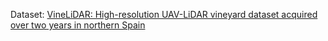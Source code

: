 Dataset: [VineLiDAR: High-resolution UAV-LiDAR vineyard dataset acquired over two years in northern Spain](https://www.sciencedirect.com/science/article/pii/S2352340923007655)
